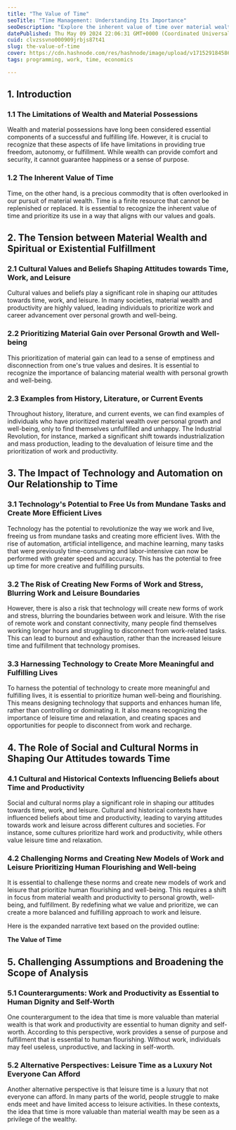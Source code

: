 ```yaml
---
title: "The Value of Time"
seoTitle: "Time Management: Understanding Its Importance"
seoDescription: "Explore the inherent value of time over material wealth, and how prioritizing personal growth leads to true fulfillment"
datePublished: Thu May 09 2024 22:06:31 GMT+0000 (Coordinated Universal Time)
cuid: clvzssvno000909jrbjs87t41
slug: the-value-of-time
cover: https://cdn.hashnode.com/res/hashnode/image/upload/v1715291845867/6993a130-bb91-4591-b770-49b4be472e6b.png
tags: programming, work, time, economics

---
```


## 1\. Introduction

### 1.1 The Limitations of Wealth and Material Possessions

Wealth and material possessions have long been considered essential components of a successful and fulfilling life. However, it is crucial to recognize that these aspects of life have limitations in providing true freedom, autonomy, or fulfillment. While wealth can provide comfort and security, it cannot guarantee happiness or a sense of purpose.

### 1.2 The Inherent Value of Time

Time, on the other hand, is a precious commodity that is often overlooked in our pursuit of material wealth. Time is a finite resource that cannot be replenished or replaced. It is essential to recognize the inherent value of time and prioritize its use in a way that aligns with our values and goals.

## 2\. The Tension between Material Wealth and Spiritual or Existential Fulfillment

### 2.1 Cultural Values and Beliefs Shaping Attitudes towards Time, Work, and Leisure

Cultural values and beliefs play a significant role in shaping our attitudes towards time, work, and leisure. In many societies, material wealth and productivity are highly valued, leading individuals to prioritize work and career advancement over personal growth and well-being.

### 2.2 Prioritizing Material Gain over Personal Growth and Well-being

This prioritization of material gain can lead to a sense of emptiness and disconnection from one's true values and desires. It is essential to recognize the importance of balancing material wealth with personal growth and well-being.

### 2.3 Examples from History, Literature, or Current Events

Throughout history, literature, and current events, we can find examples of individuals who have prioritized material wealth over personal growth and well-being, only to find themselves unfulfilled and unhappy. The Industrial Revolution, for instance, marked a significant shift towards industrialization and mass production, leading to the devaluation of leisure time and the prioritization of work and productivity.

## 3\. The Impact of Technology and Automation on Our Relationship to Time

### 3.1 Technology's Potential to Free Us from Mundane Tasks and Create More Efficient Lives

Technology has the potential to revolutionize the way we work and live, freeing us from mundane tasks and creating more efficient lives. With the rise of automation, artificial intelligence, and machine learning, many tasks that were previously time-consuming and labor-intensive can now be performed with greater speed and accuracy. This has the potential to free up time for more creative and fulfilling pursuits.

### 3.2 The Risk of Creating New Forms of Work and Stress, Blurring Work and Leisure Boundaries

However, there is also a risk that technology will create new forms of work and stress, blurring the boundaries between work and leisure. With the rise of remote work and constant connectivity, many people find themselves working longer hours and struggling to disconnect from work-related tasks. This can lead to burnout and exhaustion, rather than the increased leisure time and fulfillment that technology promises.

### 3.3 Harnessing Technology to Create More Meaningful and Fulfilling Lives

To harness the potential of technology to create more meaningful and fulfilling lives, it is essential to prioritize human well-being and flourishing. This means designing technology that supports and enhances human life, rather than controlling or dominating it. It also means recognizing the importance of leisure time and relaxation, and creating spaces and opportunities for people to disconnect from work and recharge.

## 4\. The Role of Social and Cultural Norms in Shaping Our Attitudes towards Time

### 4.1 Cultural and Historical Contexts Influencing Beliefs about Time and Productivity

Social and cultural norms play a significant role in shaping our attitudes towards time, work, and leisure. Cultural and historical contexts have influenced beliefs about time and productivity, leading to varying attitudes towards work and leisure across different cultures and societies. For instance, some cultures prioritize hard work and productivity, while others value leisure time and relaxation.

### 4.2 Challenging Norms and Creating New Models of Work and Leisure Prioritizing Human Flourishing and Well-being

It is essential to challenge these norms and create new models of work and leisure that prioritize human flourishing and well-being. This requires a shift in focus from material wealth and productivity to personal growth, well-being, and fulfillment. By redefining what we value and prioritize, we can create a more balanced and fulfilling approach to work and leisure.

Here is the expanded narrative text based on the provided outline:

**The Value of Time**

## 5\. Challenging Assumptions and Broadening the Scope of Analysis

### 5.1 Counterarguments: Work and Productivity as Essential to Human Dignity and Self-Worth

One counterargument to the idea that time is more valuable than material wealth is that work and productivity are essential to human dignity and self-worth. According to this perspective, work provides a sense of purpose and fulfillment that is essential to human flourishing. Without work, individuals may feel useless, unproductive, and lacking in self-worth.

### 5.2 Alternative Perspectives: Leisure Time as a Luxury Not Everyone Can Afford

Another alternative perspective is that leisure time is a luxury that not everyone can afford. In many parts of the world, people struggle to make ends meet and have limited access to leisure activities. In these contexts, the idea that time is more valuable than material wealth may be seen as a privilege of the wealthy.